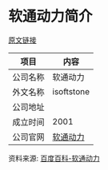 # 软通动力简介

[原文链接](https://www.it-this-year.com/2020/04/23/190)


|项目|内容|
|-----|-----|
|公司名称|软通动力|
|外文名称|isoftstone|
|公司地址||
|成立时间|2001|
|公司官网|[软通动力](http://www.isoftstone.com/)|

资料来源: 
[百度百科-软通动力](https://baike.baidu.com/item/%E8%BD%AF%E9%80%9A%E5%8A%A8%E5%8A%9B)